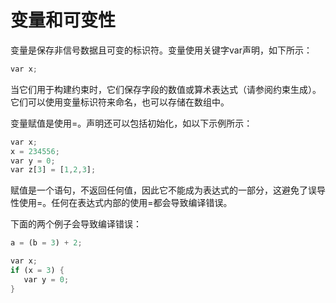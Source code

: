 # 变量和可变性

变量是保存非信号数据且可变的标识符。变量使用关键字var声明，如下所示：

```rust
var x;
``````

当它们用于构建约束时，它们保存字段的数值或算术表达式（请参阅约束生成）。它们可以使用变量标识符来命名，也可以存储在数组中。

变量赋值是使用=。声明还可以包括初始化，如以下示例所示：

```rust
var x;
x = 234556;
var y = 0;
var z[3] = [1,2,3];
```

赋值是一个语句，不返回任何值，因此它不能成为表达式的一部分，这避免了误导性使用=。任何在表达式内部的使用=都会导致编译错误。

下面的两个例子会导致编译错误：

```rust
a = (b = 3) + 2;

```

```rust
var x;
if (x = 3) {
   var y = 0;
}
```
